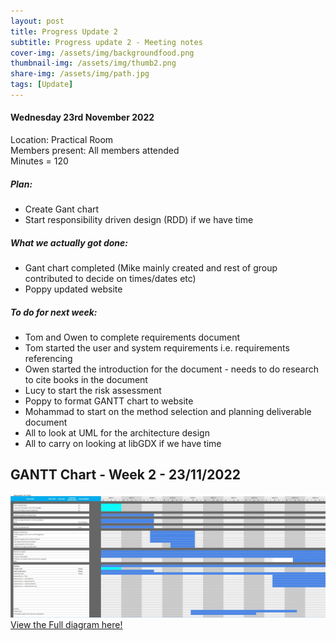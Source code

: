 ```yaml
---
layout: post
title: Progress Update 2
subtitle: Progress update 2 - Meeting notes
cover-img: /assets/img/backgroundfood.png
thumbnail-img: /assets/img/thumb2.png
share-img: /assets/img/path.jpg
tags: [Update]
---
```

<h4>Wednesday 23rd November 2022</h4> 
<p>Location: Practical Room<br>
Members present: All members attended <br>
Minutes = 120</p>
<h5>Plan:</h5>
<ul>
  <li>Create Gant chart</li>
  <li>Start responsibility driven design (RDD) if we have time</li>
</ul>
<h5>What we actually got done:</h5>
<ul>
  <li>Gant chart completed (Mike mainly created and rest of group contributed to decide on times/dates etc)</li>
  <li>Poppy updated website</li>
</ul>
<h5>To do for next week:</h5>
<ul>
  <li>Tom and Owen to complete requirements document</li>
    <li>Tom started the user and system requirements i.e. requirements referencing</li>
    <li>Owen started the introduction for the document - needs to do research to cite books in the document</li>
    <li>Lucy to start the risk assessment</li>
    <li>Poppy to format GANTT chart to website</li>
    <li>Mohammad to start on the method selection and planning deliverable document</li>
    <li>All to look at UML for the architecture design</li>
    <li>All to carry on looking at libGDX if we have time</li>
</ul>
<h2>GANTT Chart - Week 2 - 23/11/2022</h2>
<img src="/assets/img/gant-week2.jpg" alt="Week 2 - GANTT chart">
<a href="https://github.com/decassociation/decassociation.github.io/blob/master/assets/img/gant-week2.jpg">View the Full diagram here!</a>


